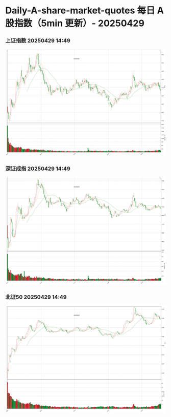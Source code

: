 
# Daily-A-share-market-quotes 每日 A 股指数（5min 更新）- 20250429

### 上证指数 20250429 14:49
![](./fig/2025/4/20250429-sh000001.png)

### 深证成指 20250429 14:49
![](./fig/2025/4/20250429-sz399001.png)

### 北证50 20250429 14:49
![](./fig/2025/4/20250429-bj899050.png)
